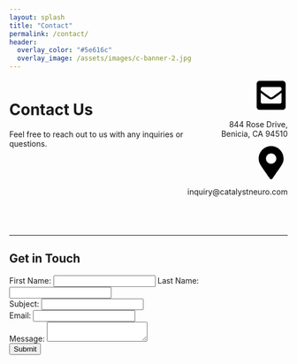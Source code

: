 ```yaml
---
layout: splash
title: "Contact"
permalink: /contact/
header:
  overlay_color: "#5e616c"
  overlay_image: /assets/images/c-banner-2.jpg
---
```

<header class="header" style="position: relative;">
  <div class="header-content" style="display: flex;">
    <div class="header-info" style="flex-basis: 67%;">
      <h1 style="text-align: left;">Contact Us</h1>
      <p style="text-align: left;">Feel free to reach out to us with any inquiries or questions.</p>
    </div>
    <div class="contact-info" style="flex-basis: 33%; text-align: right;">
      <svg xmlns="http://www.w3.org/2000/svg" width="60" height="60" viewBox="0 0 448 512"><!-- Font Awesome Pro 5.15.4 by @fontawesome - https://fontawesome.com License - https://fontawesome.com/license (Commercial License) --><path d="M400 32H48C21.49 32 0 53.49 0 80v352c0 26.51 21.49 48 48 48h352c26.51 0 48-21.49 48-48V80c0-26.51-21.49-48-48-48zM178.117 262.104C87.429 196.287 88.353 196.121 64 177.167V152c0-13.255 10.745-24 24-24h272c13.255 0 24 10.745 24 24v25.167c-24.371 18.969-23.434 19.124-114.117 84.938-10.5 7.655-31.392 26.12-45.883 25.894-14.503.218-35.367-18.227-45.883-25.895zM384 217.775V360c0 13.255-10.745 24-24 24H88c-13.255 0-24-10.745-24-24V217.775c13.958 10.794 33.329 25.236 95.303 70.214 14.162 10.341 37.975 32.145 64.694 32.01 26.887.134 51.037-22.041 64.72-32.025 61.958-44.965 81.325-59.406 95.283-70.199z"/></svg>
  <p style="text-align: right;">
    844 Rose Drive, <br>
    Benicia, CA 94510
  </p>
  <svg xmlns="http://www.w3.org/2000/svg" width="60" height="60" viewBox="0 0 384 512"><!-- Font Awesome Pro 5.15.4 by @fontawesome - https://fontawesome.com License - https://fontawesome.com/license (Commercial License) --><path d="M172.268 501.67C26.97 291.031 0 269.413 0 192 0 85.961 85.961 0 192 0s192 85.961 192 192c0 77.413-26.97 99.031-172.268 309.67-9.535 13.774-29.93 13.773-39.464 0zM192 272c44.183 0 80-35.817 80-80s-35.817-80-80-80-80 35.817-80 80 35.817 80 80 80z"/></svg>
  <p style="text-align: right;">inquiry@catalystneuro.com</p>
    </div>
  </div>
</header>

---

## Get in Touch

<form action="/submit-contact" method="POST">
  <div>
    <label for="first_name">First Name:</label>
    <input type="text" id="first_name" name="first_name" required>
    <label for="last_name">Last Name:</label>
    <input type="text" id="last_name" name="last_name" required>
  </div>
  <div>
    <label for="subject">Subject:</label>
    <input type="text" id="subject" name="subject" required>
  </div>
  <div>
    <label for="email">Email:</label>
    <input type="email" id="email" name="email" required>
  </div>
  <div>
    <label for="message">Message:</label>
    <textarea id="message" name="message" required></textarea>
  </div>
  <div>
    <input type="submit" value="Submit">
  </div>
</form>